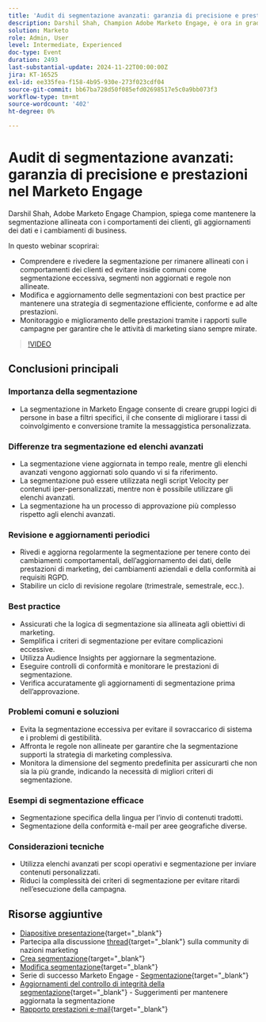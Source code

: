 ```yaml
---
title: 'Audit di segmentazione avanzati: garanzia di precisione e prestazioni nel Marketo Engage'
description: Darshil Shah, Champion Adobe Marketo Engage, è ora in grado di padroneggiare i controlli di segmentazione avanzati, imparare a ottimizzare le strategie di segmentazione, allinearsi ai comportamenti dei clienti, mantenere la conformità ai requisiti RGPD e migliorare le prestazioni di marketing attraverso best practice e aggiornamenti in tempo reale.
solution: Marketo
role: Admin, User
level: Intermediate, Experienced
doc-type: Event
duration: 2493
last-substantial-update: 2024-11-22T00:00:00Z
jira: KT-16525
exl-id: ee335fea-f158-4b95-930e-273f023cdf04
source-git-commit: bb67ba728d50f085efd02698517e5c0a9bb073f3
workflow-type: tm+mt
source-wordcount: '402'
ht-degree: 0%

---
```


# Audit di segmentazione avanzati: garanzia di precisione e prestazioni nel Marketo Engage

Darshil Shah, Adobe Marketo Engage Champion, spiega come mantenere la segmentazione allineata con i comportamenti dei clienti, gli aggiornamenti dei dati e i cambiamenti di business.

In questo webinar scoprirai:

* Comprendere e rivedere la segmentazione per rimanere allineati con i comportamenti dei clienti ed evitare insidie comuni come segmentazione eccessiva, segmenti non aggiornati e regole non allineate.
* Modifica e aggiornamento delle segmentazioni con best practice per mantenere una strategia di segmentazione efficiente, conforme e ad alte prestazioni.
* Monitoraggio e miglioramento delle prestazioni tramite i rapporti sulle campagne per garantire che le attività di marketing siano sempre mirate.

>[!VIDEO](https://video.tv.adobe.com/v/3439383/?learn=on&enablevpops)

## Conclusioni principali

### Importanza della segmentazione

* La segmentazione in Marketo Engage consente di creare gruppi logici di persone in base a filtri specifici, il che consente di migliorare i tassi di coinvolgimento e conversione tramite la messaggistica personalizzata.

### Differenze tra segmentazione ed elenchi avanzati

* La segmentazione viene aggiornata in tempo reale, mentre gli elenchi avanzati vengono aggiornati solo quando vi si fa riferimento.
* La segmentazione può essere utilizzata negli script Velocity per contenuti iper-personalizzati, mentre non è possibile utilizzare gli elenchi avanzati.
* La segmentazione ha un processo di approvazione più complesso rispetto agli elenchi avanzati.

### Revisione e aggiornamenti periodici

* Rivedi e aggiorna regolarmente la segmentazione per tenere conto dei cambiamenti comportamentali, dell’aggiornamento dei dati, delle prestazioni di marketing, dei cambiamenti aziendali e della conformità ai requisiti RGPD.
* Stabilire un ciclo di revisione regolare (trimestrale, semestrale, ecc.).

### Best practice

* Assicurati che la logica di segmentazione sia allineata agli obiettivi di marketing.
* Semplifica i criteri di segmentazione per evitare complicazioni eccessive.
* Utilizza Audience Insights per aggiornare la segmentazione.
* Eseguire controlli di conformità e monitorare le prestazioni di segmentazione.
* Verifica accuratamente gli aggiornamenti di segmentazione prima dell’approvazione.

### Problemi comuni e soluzioni

* Evita la segmentazione eccessiva per evitare il sovraccarico di sistema e i problemi di gestibilità.
* Affronta le regole non allineate per garantire che la segmentazione supporti la strategia di marketing complessiva.
* Monitora la dimensione del segmento predefinita per assicurarti che non sia la più grande, indicando la necessità di migliori criteri di segmentazione.

### Esempi di segmentazione efficace

* Segmentazione specifica della lingua per l’invio di contenuti tradotti.
* Segmentazione della conformità e-mail per aree geografiche diverse.

### Considerazioni tecniche

* Utilizza elenchi avanzati per scopi operativi e segmentazione per inviare contenuti personalizzati.
* Riduci la complessità dei criteri di segmentazione per evitare ritardi nell’esecuzione della campagna.

## Risorse aggiuntive

* [Diapositive presentazione](https://engage.adobe.com/rs/360-KCI-804/images/AME_Learn%20From%20your%20peers%20Webinar_Advanced%20segmentation%20Audits.pdf?version=0){target="_blank"}
* Partecipa alla discussione [thread](https://nation.marketo.com/t5/product-discussions/register-now-learn-from-your-peers-advanced-segmentation-audits/td-p/353460){target="_blank"} sulla community di nazioni marketing
* [Crea segmentazione](https://experienceleague.adobe.com/it/docs/marketo/using/product-docs/personalization/segmentation-and-snippets/segmentation/create-a-segmentation){target="_blank"}
* [Modifica segmentazione](https://experienceleague.adobe.com/it/docs/marketo/using/product-docs/personalization/segmentation-and-snippets/segmentation/edit-a-segmentation){target="_blank"}
* Serie di successo Marketo Engage - [Segmentazione](https://nation.marketo.com/t5/product-blogs/marketo-success-series-segmentation/ba-p/304969){target="_blank"}
* [Aggiornamenti del controllo di integrità della segmentazione](https://nation.marketo.com/t5/product-blogs/segmentation-health-check-updates-tips-and-tricks-for-keeping/ba-p/241963){target="_blank"} - Suggerimenti per mantenere aggiornata la segmentazione
* [Rapporto prestazioni e-mail](https://experienceleague.adobe.com/it/docs/marketo/using/product-docs/email-marketing/email-programs/email-program-data/email-performance-report){target="_blank"}
